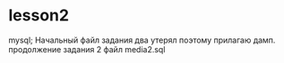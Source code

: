 # lesson2
mysql;
Начальный файл задания два утерял поэтому прилагаю дамп. 
продолжение задания 2 файл media2.sql
